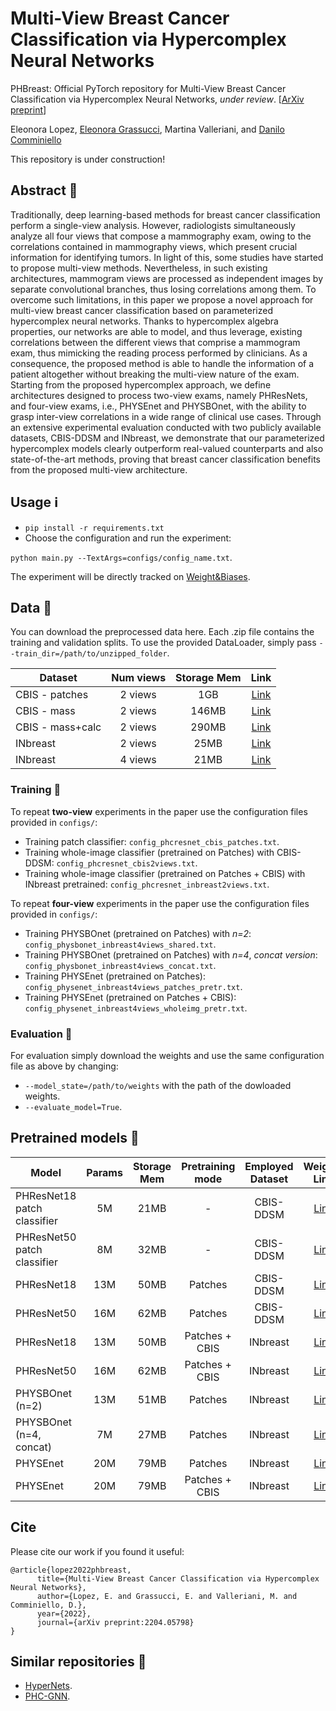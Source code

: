 # Multi-View Breast Cancer Classification via Hypercomplex Neural Networks
PHBreast: Official PyTorch repository for Multi-View Breast Cancer Classification via Hypercomplex Neural Networks, _under review_. [[ArXiv preprint](https://arxiv.org/pdf/2204.05798.pdf)]

Eleonora Lopez, [Eleonora Grassucci](https://sites.google.com/view/eleonoragrassucci/home-page?authuser=0), Martina Valleriani, and [Danilo Comminiello](https://danilocomminiello.site.uniroma1.it/)


This repository is under construction!

## Abstract 📑

Traditionally, deep learning-based methods for breast cancer classification perform a single-view analysis. However, radiologists simultaneously analyze all four views that compose a mammography exam, owing to the correlations contained in mammography views, which present crucial information for identifying tumors. In light of this, some studies have started to propose multi-view methods. Nevertheless, in such existing architectures, mammogram views are processed as independent images by separate convolutional branches, thus losing correlations among them. To overcome such limitations, in this paper we propose a novel approach for multi-view breast cancer classification based on parameterized hypercomplex neural networks. Thanks to hypercomplex algebra properties, our networks are able to model, and thus leverage, existing correlations between the different views that comprise a mammogram exam, thus mimicking the reading process performed by clinicians. As a consequence, the proposed method is able to handle the information of a patient altogether without breaking the multi-view nature of the exam. Starting from the proposed hypercomplex approach, we define architectures designed to process two-view exams, namely PHResNets, and four-view exams, i.e., PHYSEnet and PHYSBOnet, with the ability to grasp inter-view correlations in a wide range of clinical use cases.
Through an extensive experimental evaluation conducted with two publicly available datasets, CBIS-DDSM and INbreast, we demonstrate that our parameterized hypercomplex models clearly outperform real-valued counterparts and also state-of-the-art methods, proving that breast cancer classification benefits from the proposed multi-view architecture.

## Usage :information_source:

- `pip install -r requirements.txt`
- Choose the configuration and run the experiment: 

`python main.py --TextArgs=configs/config_name.txt`.

The experiment will be directly tracked on [Weight&Biases](https://wandb.ai/).

## Data :open_file_folder:

You can download the preprocessed data here. Each .zip file contains the training and validation splits. 
To use the provided DataLoader, simply pass  `--train_dir=/path/to/unzipped_folder`.

| Dataset          | Num views | Storage Mem | Link   |
|------------------|:---------:|:-----------:|:------:|
| CBIS - patches   | 2 views   | 1GB         | [Link](https://drive.google.com/file/d/15jVK-ICQ8c4zKp807q53ds5PEKsvNDzq/view?usp=sharing) |
| CBIS - mass      | 2 views   | 146MB       | [Link](https://drive.google.com/file/d/16H0JbQKecIy8i376--m_ut-PwXduRDNJ/view?usp=sharing) |
| CBIS - mass+calc | 2 views   | 290MB       | [Link](https://drive.google.com/file/d/1pPmFNwFbvDBvzD4Srw-p6Kw__r-gY7U8/view?usp=sharing) |
| INbreast         | 2 views   | 25MB        | [Link](https://drive.google.com/file/d/1dDwH8E-1jg0k5VzpJ8pKiM_2KwRKagZ1/view?usp=sharing) |
| INbreast         | 4 views   | 21MB        | [Link](https://drive.google.com/file/d/1Gn3U6cS1TYQ7N_qDT6awRubawio6_8PV/view?usp=sharing) |

### Training :hammer:

To repeat **two-view** experiments in the paper use the configuration files provided in `configs/`:
- Training patch classifier: `config_phcresnet_cbis_patches.txt`.
- Training whole-image classifier (pretrained on Patches) with CBIS-DDSM: `config_phcresnet_cbis2views.txt`.
- Training whole-image classifier (pretrained on Patches + CBIS) with INbreast pretrained: `config_phcresnet_inbreast2views.txt`.

To repeat **four-view** experiments in the paper use the configuration files provided in `configs/`:
- Training PHYSBOnet (pretrained on Patches) with *n=2*: `config_physbonet_inbreast4views_shared.txt`.
- Training PHYSBOnet (pretrained on Patches) with *n=4*, *concat version*: `config_physbonet_inbreast4views_concat.txt`.
- Training PHYSEnet (pretrained on Patches): `config_physenet_inbreast4views_patches_pretr.txt`.
- Training PHYSEnet (pretrained on Patches + CBIS): `config_physenet_inbreast4views_wholeimg_pretr.txt`.

### Evaluation :electric_plug:

For evaluation simply download the weights and use the same configuration file as above by changing:
- `--model_state=/path/to/weights` with the path of the dowloaded weights.
- `--evaluate_model=True`.

## Pretrained models :nut_and_bolt:

| Model                        | Params | Storage Mem | Pretraining mode | Employed Dataset | Weights Link |
|------------------------------|:------:|:-----------:|:----------------:|:----------------:|:------------:|
| PHResNet18 patch classifier  |   5M   |     21MB    | -                | CBIS-DDSM        | [Link](https://drive.google.com/file/d/1FZX_KbOCtBcymZPagrsFEsdVQ_K5zKPx/view?usp=sharing) |
| PHResNet50 patch classifier  |   8M   |     32MB    | -                | CBIS-DDSM        | [Link](https://drive.google.com/file/d/1dZvOvsF1wxj_WhcebHA-z-QLnQGLL4HL/view?usp=sharing) |
| PHResNet18                   |   13M  |     50MB    | Patches          | CBIS-DDSM        | [Link](https://drive.google.com/file/d/1lcyyxSt2ShN5KezhHmCh9B6HpxxtjTBB/view?usp=sharing) |
| PHResNet50                   |   16M  |     62MB    | Patches          | CBIS-DDSM        | [Link](https://drive.google.com/file/d/1P_1h-zyVS_uDterL5AKITvXdcCu_iUKY/view?usp=sharing) |
| PHResNet18                   |   13M  |     50MB    | Patches + CBIS   | INbreast         | [Link](https://drive.google.com/file/d/1J8f5NPcFyQZcubHhR2F_ubmIPoOZT1qu/view?usp=sharing) |
| PHResNet50                   |   16M  |     62MB    | Patches + CBIS   | INbreast         | [Link](https://drive.google.com/file/d/1U3NfKiVejaLP6fN_tdQYwwlUylwG9qpu/view?usp=sharing) |
| PHYSBOnet  (n=2)             |   13M  |     51MB    | Patches          | INbreast         | [Link](https://drive.google.com/file/d/1V0zMzrYDdshHpK7Vxy-qgCD_WzU8IGUx/view?usp=sharing) |
| PHYSBOnet  (n=4, concat)     |   7M   |     27MB    | Patches          | INbreast         | [Link](https://drive.google.com/file/d/1P9GPloZ9MXwlfaa-wa3Bjf-n0j958gpH/view?usp=sharing) |
| PHYSEnet                     |   20M  |     79MB    | Patches          | INbreast         | [Link](https://drive.google.com/file/d/113aMZKeX9vXnhqyzdvIcwbvgf5rlenAJ/view?usp=sharing) |
| PHYSEnet                     |   20M  |     79MB    | Patches + CBIS   | INbreast         | [Link](https://drive.google.com/file/d/1ndXw7h9XdID_JYN9ZrU0U_noY22kOfq8/view?usp=sharing) |


## Cite

Please cite our work if you found it useful:

```
@article{lopez2022phbreast,
      title={Multi-View Breast Cancer Classification via Hypercomplex Neural Networks}, 
      author={Lopez, E. and Grassucci, E. and Valleriani, M. and Comminiello, D.},
      year={2022},
      journal={arXiv preprint:2204.05798}
}
```

## Similar repositories :busts_in_silhouette:

* [HyperNets](https://github.com/eleGAN23/HyperNets).
* [PHC-GNN](https://github.com/bayer-science-for-a-better-life/phc-gnn).
